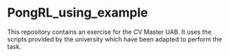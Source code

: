 # PongRL_using_example
This repository contains an exercise for the CV Master UAB. It uses the scripts provided by the university which have been adapted to perform the task.
